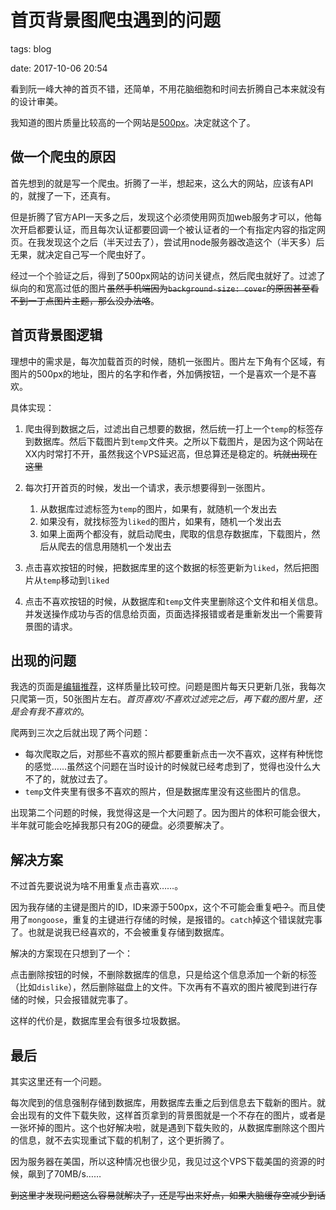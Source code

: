 # 首页背景图爬虫遇到的问题

tags: blog

date: 2017-10-06 20:54

<abstract>
看到阮一峰大神的首页不错，还简单，不用花脑细胞和时间去折腾自己本来就没有的设计审美。

我知道的图片质量比较高的一个网站是[500px](https://500px.com)。决定就这个了。
<abstract>

## 做一个爬虫的原因

首先想到的就是写一个爬虫。折腾了一半，想起来，这么大的网站，应该有API的，就搜了一下，还真有。

但是折腾了官方API一天多之后，发现这个必须使用网页加web服务才可以，他每次开启都要认证，而且每次认证都要回调一个被认证者的一个有指定内容的指定网页。在我发现这个之后（半天过去了），尝试用node服务器改造这个（半天多）后无果，就决定自己写一个爬虫好了。

经过一个个验证之后，得到了500px网站的访问关键点，然后爬虫就好了。过滤了纵向的和宽高过低的图片~~虽然手机端因为`background-size: cover`的原因甚至看不到一丁点图片主题，那么没办法咯~~。

## 首页背景图逻辑

理想中的需求是，每次加载首页的时候，随机一张图片。图片左下角有个区域，有图片的500px的地址，图片的名字和作者，外加俩按钮，一个是喜欢一个是不喜欢。

具体实现：

1. 爬虫得到数据之后，过滤出自己想要的数据，然后统一打上一个`temp`的标签存到数据库。然后下载图片到`temp`文件夹。之所以下载图片，是因为这个网站在XX内时常打不开，虽然我这个VPS延迟高，但总算还是稳定的。~~坑就出现在这里~~

1. 每次打开首页的时候，发出一个请求，表示想要得到一张图片。
    1. 从数据库过滤标签为`temp`的图片，如果有，就随机一个发出去
    2. 如果没有，就找标签为`liked`的图片，如果有，随机一个发出去
    3. 如果上面两个都没有，就启动爬虫，爬取的信息存数据库，下载图片，然后从爬去的信息用随机一个发出去
    
1. 点击喜欢按钮的时候，把数据库里的这个数据的标签更新为`liked`，然后把图片从`temp`移动到`liked`
2. 点击不喜欢按钮的时候，从数据库和`temp`文件夹里删除这个文件和相关信息。并发送操作成功与否的信息给页面，页面选择报错或者是重新发出一个需要背景图的请求。

## 出现的问题

我选的页面是[编辑推荐](https://500px.com/editors)，这样质量比较可控。问题是图片每天只更新几张，我每次只爬第一页，50张图片左右。*首页喜欢/不喜欢过滤完之后，再下载的图片里，还是会有我不喜欢的*。

爬两到三次之后就出现了两个问题：
 - 每次爬取之后，对那些不喜欢的照片都要重新点击一次不喜欢，这样有种恍惚的感觉……虽然这个问题在当时设计的时候就已经考虑到了，觉得也没什么大不了的，就放过去了。
 - `temp`文件夹里有很多不喜欢的照片，但是数据库里没有这些图片的信息。

出现第二个问题的时候，我觉得这是一个大问题了。因为图片的体积可能会很大，半年就可能会吃掉我那只有20G的硬盘。必须要解决了。


## 解决方案


不过首先要说说为啥不用重复点击喜欢……。

因为我存储的主键是图片的ID，ID来源于500px，这个不可能会重复~~吧？~~。而且使用了`mongoose`，重复的主键进行存储的时候，是报错的。`catch`掉这个错误就完事了。也就是说我已经喜欢的，不会被重复存储到数据库。

解决的方案现在只想到了一个：

点击删除按钮的时候，不删除数据库的信息，只是给这个信息添加一个新的标签（比如`dislike`），然后删除磁盘上的文件。下次再有不喜欢的图片被爬到进行存储的时候，只会报错就完事了。

这样的代价是，数据库里会有很多垃圾数据。

## 最后

其实这里还有一个问题。

每次爬到的信息强制存储到数据库，用数据库去重之后到信息去下载新的图片。就会出现有的文件下载失败，这样首页拿到的背景图就是一个不存在的图片，或者是一张坏掉的图片。这个也好解决啦，就是遇到下载失败的，从数据库删除这个图片的信息，就不去实现重试下载的机制了，这个更折腾了。

因为服务器在美国，所以这种情况也很少见，我见过这个VPS下载美国的资源的时候，飙到了70MB/s……

~~到这里才发现问题这么容易就解决了，还是写出来好点，如果大脑缓存空减少到话~~